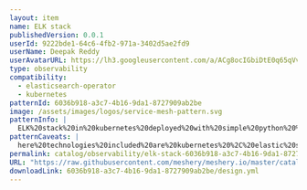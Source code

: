 ```yaml
---
layout: item
name: ELK stack
publishedVersion: 0.0.1
userId: 9222bde1-64c6-4fb2-971a-3402d5ae2fd9
userName: Deepak Reddy
userAvatarURL: https://lh3.googleusercontent.com/a/ACg8ocIGbiDtE0q65qVvAUdzHw8Qky81rM0kSAknIqbgysfDCw=s96-c
type: observability
compatibility:
  - elasticsearch-operator
  - kubernetes
patternId: 6036b918-a3c7-4b16-9da1-8727909ab2be
image: /assets/images/logos/service-mesh-pattern.svg
patternInfo: |
  ELK%20stack%20in%20kubernetes%20deployed%20with%20simple%20python%20%20app%20%20using%20logstash%20%2Ckibana%20%2C%20filebeat%20%2Celastic%20search.
patternCaveats: |
  here%20technologies%20included%20are%20kubernetes%20%2C%20elastic%20search%20%2Clog%20stash%20%2Clog%20stash%20%2Ckibana%20%2Cpython%20etc
permalink: catalog/observability/elk-stack-6036b918-a3c7-4b16-9da1-8727909ab2be.html
URL: "https://raw.githubusercontent.com/meshery/meshery.io/master/catalog/6036b918-a3c7-4b16-9da1-8727909ab2be/0.0.1/design.yml"
downloadLink: 6036b918-a3c7-4b16-9da1-8727909ab2be/design.yml
---
```

